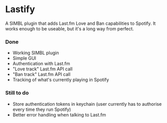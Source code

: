 # Lastify

A SIMBL plugin that adds Last.fm Love and Ban capabilities to Spotify.
It works enough to be useable, but it's a long way from perfect.

### Done

* Working SIMBL plugin
* Simple GUI
* Authentication with Last.fm
* "Love track" Last.fm API call
* "Ban track" Last.fm API call
* Tracking of what's currently playing in Spotify

### Still to do

* Store authentication tokens in keychain (user currently has to authorise every time they run Spotify)
* Better error handling when talking to Last.fm

